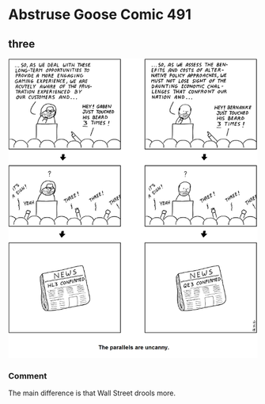 # Abstruse Goose Comic 491
## three

![image](comics/gabenbernanke.png)
### Comment
The main difference is that Wall Street drools more.
